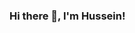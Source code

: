### Hi there 👋, I'm Hussein!

<!--
**husseineid-mocha/husseineid-mocha** is a ✨ _special_ ✨ repository because its `README.md` (this file) appears on your GitHub profile.

A physical therapist turned software engineer. What began as a dream to build an application to help my patients turned into a fire that is only satiated when writing elegant code to solve complicated problems. I am always open to collaborating on projects and innovative/disruptive ideas. Find out more about me & feel free to connect with me here:

[![Linkedin Badge](https://img.shields.io/badge/LinkedIn-0077B5?style=for-the-badge&logo=linkedin&logoColor=white&link=https://www.https://www.linkedin.com/in/hussein-eid/)](https://www.https://www.linkedin.com/in/hussein-eid/)
[![Gmail Badge](https://img.shields.io/badge/-kanna6501@gmail.com-c14438?style=flat-square&logo=Gmail&logoColor=white&link=mailto:husseingeid@gmail.com)](mailto:husseingeid@gmail.com)

## ⚡ Technologies

![JavaScript](https://img.shields.io/badge/-JavaScript-black?style=flat-square&logo=javascript)
![Nodejs](https://img.shields.io/badge/-Nodejs-black?style=flat-square&logo=Node.js)
![Python](https://img.shields.io/badge/-Python-black?style=flat-square&logo=Python)
![React](https://img.shields.io/badge/-React-black?style=flat-square&logo=react)

- 🔭 I’m currently working on a physical therapy rehabilitation program generator
- 🌱 I’m currently learning python and 
- 👯 I’m looking to collaborate on ...
- 🤔 I’m looking for help with ...
- 💬 Ask me about ...
- 📫 How to reach me: ...
- 😄 Pronouns: ...
- ⚡ Fun fact: ...
-->
